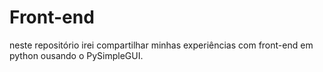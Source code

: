 # Front-end
neste repositório irei compartilhar minhas experiências com front-end em python ousando o PySimpleGUI.
